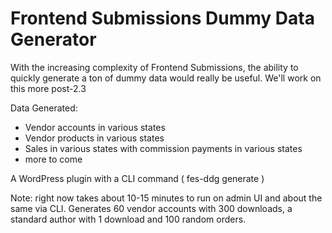# Frontend Submissions Dummy Data Generator
With the increasing complexity of Frontend Submissions, the ability to quickly generate a ton of dummy data would really be useful. We'll work on this more post-2.3

Data Generated:
- Vendor accounts in various states
- Vendor products in various states
- Sales in various states with commission payments in various states
- more to come

A WordPress plugin with a CLI command ( fes-ddg generate )

Note: right now takes about 10-15 minutes to run on admin UI and about the same via CLI. Generates 60 vendor accounts with 300 downloads, a standard author with 1 download and 100 random orders.


